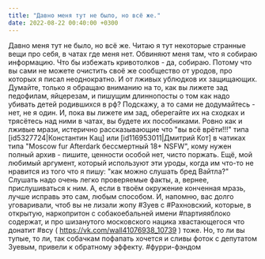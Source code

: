 ```yaml
---
title: "Давно меня тут не было, но всё же."
date: 2022-08-22 00:40:00 +0300
---
```


Давно меня тут не было, но всё же.
Читаю я тут некоторые странные вещи про себя, в чатах где меня нет. Обвиняют меня там, что я собираю информацию.
Что бы избежать кривотолков - да, собираю.
Потому что вы сами не можете очистить своё же сообщество от уродов, про которых я писал неоднократно. И от лживых ублюдков их защищающих. Думайте, только я обращаю вниманию на то, как вы лижете зад педофилам, яйцерезам, и пишущим длиннопосты о том как надо убивать детей родившихся в рф? Подскажу, а то сами не додумайтесь - нет, не я один. И, пока вы лижете им зад, оберегайте их на сходках и трясётесь над ними в чатах, вы будете их пособниками. Ровно как и лживые мрази, истерично рассказывающие что "вы всё врёти!!!" типа [id5327724|Константин Кац] или [id116953011|Дмитрий Кот] в чатиках типа "Moscow fur Afterdark бессмертный 18+ NSFW", кому нужен полный архив - пишите, ценности особой нет, чисто поржать.
Ещё, мой любимый аргумент, который используют эти уроды, когда им что-то не нравится из того что я пишу: "как можно слушать бред Вайтла?"
Слушать надо очень легко проверяемые факты, а, вернее, прислушиваться к ним. А, если в твоём окружение конченная мразь, лучше исправь это сам, любым способом.
И, напомню, вас долго уговаривали, чтоб вы не лизали жопу #Зуев с #Рахновский, которые, в открытую, наркопритон с собакоебальней имени #партияяблоко содержат, и про шизанутого московского нацика хвастающегося что донатит #всу ( https://vk.com/wall41076938_10739 ) тоже. Но, то ли вы тупые, то ли, так собачкам пофапать хочется и сливы фоток с депутатом Зуевым, привели к обратному эффекту.
#фурри-фэндом

